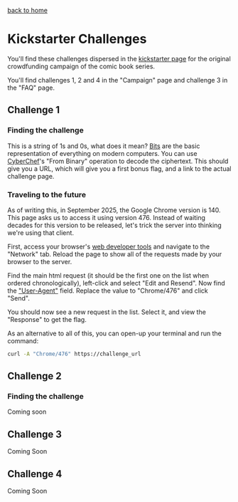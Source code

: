 [back to home](./index.html)

# Kickstarter Challenges

You'll find these challenges dispersed in the [kickstarter page](https://www.kickstarter.com/projects/rekcah/the-future-is-from-rekcah-comics) for the original crowdfunding campaign of the comic book series.

You'll find challenges 1, 2 and 4 in the "Campaign" page and challenge 3 in the "FAQ" page.

## Challenge 1

### Finding the challenge

This is a string of 1s and 0s, what does it mean? [Bits](https://en.wikipedia.org/wiki/Bit) are the basic representation of everything on modern computers.
You can use [CyberChef](https://gchq.github.io/CyberChef/)'s "From Binary" operation to decode the ciphertext.
This should give you a URL, which will give you a first bonus flag, and a link to the actual challenge page.

### Traveling to the future

As of writing this, in September 2025, the Google Chrome version is 140. This page asks us to access it using version 476.
Instead of waiting decades for this version to be released, let's trick the server into thinking we're using that client.

First, access your browser's [web developer tools](https://developer.mozilla.org/en-US/docs/Learn_web_development/Howto/Tools_and_setup/What_are_browser_developer_tools) and navigate to the "Network" tab. Reload the page to show all of the requests made by your browser to the server.

Find the main html request (it should be the first one on the list when ordered chronologically), left-click and select "Edit and Resend".
Now find the ["User-Agent"](https://developer.mozilla.org/en-US/docs/Web/HTTP/Reference/Headers/User-Agent) field. Replace the value to "Chrome/476" and click "Send".

You should now see a new request in the list. Select it, and view the "Response" to get the flag.

As an alternative to all of this, you can open-up your terminal and run the command:

```bash
curl -A "Chrome/476" https://challenge_url
```

## Challenge 2

### Finding the challenge

Coming soon

## Challenge 3

Coming Soon

## Challenge 4

Coming Soon